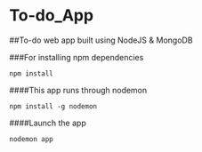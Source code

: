 # To-do_App
##To-do web app built using NodeJS &amp; MongoDB

###For installing npm dependencies
```
npm install 
```
####This app runs through nodemon
```
npm install -g nodemon 
```
####Launch the app
```
nodemon app
```